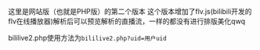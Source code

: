 这里是网站版（也就是PHP版）的第二个版本
这个版本增加了flv.js(bilibili开发的flv在线播放器)解析后可以预览解析的直播流，一样的都没有进行排版美化qwq

bililive2.php使用方法为`bililive2.php?uid=用户uid`
